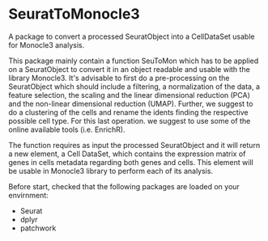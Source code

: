 # SeuratToMonocle3
A package to convert a processed SeuratObject into a CellDataSet usable for Monocle3 analysis.

This package mainly contain a function SeuToMon which has to be applied on a SeuratObject to convert it in an object readable and usable with the library Monocle3.
It's advisable to first do a pre-processing on the SeuratObject which should include a filtering, a normalization of the data, a feature selection, the scaling and the linear dimensional reduction (PCA) and the non-linear dimensional reduction (UMAP).
Further, we suggest to do a clustering of the cells and rename the idents finding the respective possible cell type. For this last operation. we suggest to use some of the online available tools (i.e. EnrichR).

The function requires as input the processed SeuratObject and it will return a new element, a Cell DataSet, which contains the expression matrix of genes in cells metadata regarding both genes and cells.
This element will be usable in Monocle3 library to perform each of its analysis.

Before start, checked that the following packages are loaded on your envirnment:
* Seurat
* dplyr
* patchwork
